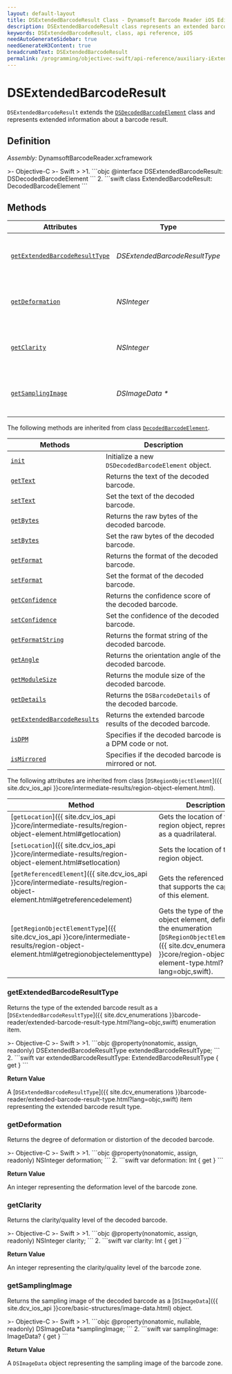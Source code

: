 ```yaml
---
layout: default-layout
title: DSExtendedBarcodeResult Class - Dynamsoft Barcode Reader iOS Edition
description: DSExtendedBarcodeResult class represents an extended barcode result in a decoded barcode element. It contains information such as the type of extended barcode, deformation, clarity, and a sampling image of the barcode.
keywords: DSExtendedBarcodeResult, class, api reference, iOS
needAutoGenerateSidebar: true
needGenerateH3Content: true
breadcrumbText: DSExtendedBarcodeResult
permalink: /programming/objectivec-swift/api-reference/auxiliary-iExtendedResult.html
---
```



# DSExtendedBarcodeResult

`DSExtendedBarcodeResult` extends the [`DSDecodedBarcodeElement`](decoded-barcode-element.md) class and represents extended information about a barcode result.

## Definition

*Assembly:* DynamsoftBarcodeReader.xcframework

<div class="sample-code-prefix"></div>
>- Objective-C
>- Swift
>
>1. 
```objc
@interface DSExtendedBarcodeResult: DSDecodedBarcodeElement
```
2. 
```swift
class ExtendedBarcodeResult: DecodedBarcodeElement
```

## Methods

| Attributes | Type | Description |
| ---------- | ---- | ----------- |
| [`getExtendedBarcodeResultType`](#getextendedbarcoderesulttype) | *DSExtendedBarcodeResultType* | Returns the type of the extended barcode result. |
| [`getDeformation`](#getdeformation) | *NSInteger* | Returns the deformation level of the barcode zone. |
| [`getClarity`](#getclarity) | *NSInteger* | Returns the clarity score of the barcode zone. |
| [`getSamplingImage`](#getsamplingimage) | *DSImageData \** | Returns the sampling image of the barcode zone. |

The following methods are inherited from class [`DecodedBarcodeElement`](decoded-barcode-element.md).

| Methods | Description |
| ------- | ----------- |
| [`init`](decoded-barcode-element.md#init) | Initialize a new `DSDecodedBarcodeElement` object. |
| [`getText`](decoded-barcode-element.md#gettext) | Returns the text of the decoded barcode. |
| [`setText`](decoded-barcode-element.md#settext) | Set the text of the decoded barcode. |
| [`getBytes`](decoded-barcode-element.md#getbytes) | Returns the raw bytes of the decoded barcode. |
| [`setBytes`](decoded-barcode-element.md#setbytes) | Set the raw bytes of the decoded barcode. |
| [`getFormat`](decoded-barcode-element.md#getformat) | Returns the format of the decoded barcode. |
| [`setFormat`](decoded-barcode-element.md#setformat) | Set the format of the decoded barcode. |
| [`getConfidence`](decoded-barcode-element.md#getconfidence) | Returns the confidence score of the decoded barcode. |
| [`setConfidence`](decoded-barcode-element.md#setconfidence) | Set the confidence of the decoded barcode. |
| [`getFormatString`](decoded-barcode-element.md#getformatstring) | Returns the format string of the decoded barcode. |
| [`getAngle`](decoded-barcode-element.md#getangle) | Returns the orientation angle of the decoded barcode. |
| [`getModuleSize`](decoded-barcode-element.md#getmodulesize) | Returns the module size of the decoded barcode. |
| [`getDetails`](decoded-barcode-element.md#getdetails) | Returns the `DSBarcodeDetails` of the decoded barcode. |
| [`getExtendedBarcodeResults`](decoded-barcode-element.md#getextendedbarcoderesults) | Returns the extended barcode results of the decoded barcode. |
| [`isDPM`](decoded-barcode-element.md#isdpm) | Specifies if the decoded barcode is a DPM code or not. |
| [`isMirrored`](decoded-barcode-element.md#ismirrored) | Specifies if the decoded barcode is mirrored or not. |

The following attributes are inherited from class [`DSRegionObjectElement`]({{ site.dcv_ios_api }}core/intermediate-results/region-object-element.html).

| Method | Description |
|------- |-------------|
| [`getLocation`]({{ site.dcv_ios_api }}core/intermediate-results/region-object-element.html#getlocation) | Gets the location of the region object, represented as a quadrilateral. |
| [`setLocation`]({{ site.dcv_ios_api }}core/intermediate-results/region-object-element.html#setlocation) | Sets the location of the region object. |
| [`getReferencedElement`]({{ site.dcv_ios_api }}core/intermediate-results/region-object-element.html#getreferencedelement) | Gets the referenced element that supports the capturing of this element. |
| [`getRegionObjectElementType`]({{ site.dcv_ios_api }}core/intermediate-results/region-object-element.html#getregionobjectelementtype) | Gets the type of the region object element, defined by the enumeration [`DSRegionObjectElementType`]({{ site.dcv_enumerations }}core/region-object-element-type.html?lang=objc,swift). |

### getExtendedBarcodeResultType

Returns the type of the extended barcode result as a [`DSExtendedBarcodeResultType`]({{ site.dcv_enumerations }}barcode-reader/extended-barcode-result-type.html?lang=objc,swift) enumeration item.

<div class="sample-code-prefix"></div>
>- Objective-C
>- Swift
>
>1. 
```objc
@property(nonatomic, assign, readonly) DSExtendedBarcodeResultType extendedBarcodeResultType;
```
2. 
```swift
var extendedBarcodeResultType: ExtendedBarcodeResultType { get }
```

**Return Value**

A [`DSExtendedBarcodeResultType`]({{ site.dcv_enumerations }}barcode-reader/extended-barcode-result-type.html?lang=objc,swift) item representing the extended barcode result type.

### getDeformation

Returns the degree of deformation or distortion of the decoded barcode.

<div class="sample-code-prefix"></div>
>- Objective-C
>- Swift
>
>1. 
```objc
@property(nonatomic, assign, readonly) NSInteger deformation;
```
2. 
```swift
var deformation: Int { get }
```

**Return Value**

An integer representing the deformation level of the barcode zone.

### getClarity

Returns the clarity/quality level of the decoded barcode.

<div class="sample-code-prefix"></div>
>- Objective-C
>- Swift
>
>1. 
```objc
@property(nonatomic, assign, readonly) NSInteger clarity;
```
2. 
```swift
var clarity: Int { get }
```

**Return Value**

An integer representing the clarity/quality level of the barcode zone.

### getSamplingImage

Returns the sampling image of the decoded barcode as a [`DSImageData`]({{ site.dcv_ios_api }}core/basic-structures/image-data.html) object.

<div class="sample-code-prefix"></div>
>- Objective-C
>- Swift
>
>1. 
```objc
@property(nonatomic, nullable, readonly) DSImageData *samplingImage;
```
2. 
```swift
var samplingImage: ImageData? { get }
```

**Return Value**

A `DSImageData` object representing the sampling image of the barcode zone.
